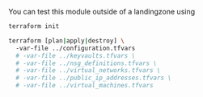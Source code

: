 You can test this module outside of a landingzone using

```bash
terraform init

terraform [plan|apply|destroy] \ 
  -var-file ../configuration.tfvars 
  # -var-file ../keyvaults.tfvars \
  # -var-file ../nsg_definitions.tfvars \
  # -var-file ../virtual_networks.tfvars \
  # -var-file ../public_ip_addresses.tfvars \
  # -var-file ../virtual_machines.tfvars


```